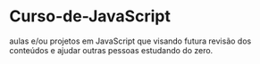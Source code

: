 # Curso-de-JavaScript
aulas e/ou projetos em JavaScript que visando futura revisão dos conteúdos e ajudar outras pessoas estudando do zero.
